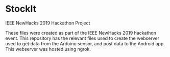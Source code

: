 # StockIt
IEEE NewHacks 2019 Hackathon Project

These files were created as part of the IEEE NewHacks 2019 hackathon event. This repository has the relevant files used to create the webserver used to get data from the Arduino sensor, and post data to the Android app. This webserver was hosted using ngrok.
